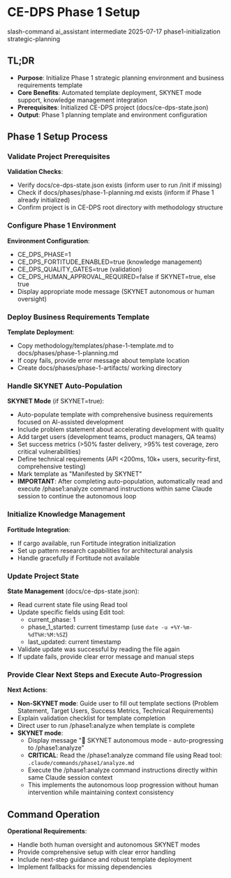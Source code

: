 # <context>CE-DPS Phase 1 Setup</context>

<meta>
  <title>CE-DPS Phase 1 Strategic Planning Setup</title>
  <type>slash-command</type>
  <audience>ai_assistant</audience>
  <complexity>intermediate</complexity>
  <updated>2025-07-17</updated>
  <scope>phase1-initialization</scope>
  <phase>strategic-planning</phase>
</meta>

## <summary priority="critical">TL;DR</summary>
- **Purpose**: Initialize Phase 1 strategic planning environment and business requirements template
- **Core Benefits**: Automated template deployment, SKYNET mode support, knowledge management integration
- **Prerequisites**: Initialized CE-DPS project (docs/ce-dps-state.json)
- **Output**: Phase 1 planning template and environment configuration

## <instructions priority="high">Phase 1 Setup Process</instructions>

### <step-1>Validate Project Prerequisites</step-1>
**Validation Checks**:
- Verify docs/ce-dps-state.json exists (inform user to run /init if missing)
- Check if docs/phases/phase-1-planning.md exists (inform if Phase 1 already initialized)
- Confirm project is in CE-DPS root directory with methodology structure

### <step-2>Configure Phase 1 Environment</step-2>
**Environment Configuration**:
- CE_DPS_PHASE=1
- CE_DPS_FORTITUDE_ENABLED=true (knowledge management)
- CE_DPS_QUALITY_GATES=true (validation)
- CE_DPS_HUMAN_APPROVAL_REQUIRED=false if SKYNET=true, else true
- Display appropriate mode message (SKYNET autonomous or human oversight)

### <step-3>Deploy Business Requirements Template</step-3>
**Template Deployment**:
- Copy methodology/templates/phase-1-template.md to docs/phases/phase-1-planning.md
- If copy fails, provide error message about template location
- Create docs/phases/phase-1-artifacts/ working directory

### <step-4>Handle SKYNET Auto-Population</step-4>
**SKYNET Mode** (if SKYNET=true):
- Auto-populate template with comprehensive business requirements focused on AI-assisted development
- Include problem statement about accelerating development with quality
- Add target users (development teams, product managers, QA teams)
- Set success metrics (>50% faster delivery, >95% test coverage, zero critical vulnerabilities)
- Define technical requirements (API <200ms, 10k+ users, security-first, comprehensive testing)
- Mark template as "Manifested by SKYNET"
- **IMPORTANT**: After completing auto-population, automatically read and execute /phase1:analyze command instructions within same Claude session to continue the autonomous loop

### <step-5>Initialize Knowledge Management</step-5>
**Fortitude Integration**:
- If cargo available, run Fortitude integration initialization
- Set up pattern research capabilities for architectural analysis
- Handle gracefully if Fortitude not available

### <step-6>Update Project State</step-6>
**State Management** (docs/ce-dps-state.json):
- Read current state file using Read tool
- Update specific fields using Edit tool:
  - current_phase: 1
  - phase_1_started: current timestamp (use `date -u +%Y-%m-%dT%H:%M:%SZ`)
  - last_updated: current timestamp
- Validate update was successful by reading the file again
- If update fails, provide clear error message and manual steps

### <step-7>Provide Clear Next Steps and Execute Auto-Progression</step-7>
**Next Actions**:
- **Non-SKYNET mode**: Guide user to fill out template sections (Problem Statement, Target Users, Success Metrics, Technical Requirements)
- Explain validation checklist for template completion
- Direct user to run /phase1:analyze when template is complete
- **SKYNET mode**: 
  - Display message "🤖 SKYNET autonomous mode - auto-progressing to /phase1:analyze"
  - **CRITICAL**: Read the /phase1:analyze command file using Read tool: `.claude/commands/phase1/analyze.md`
  - Execute the /phase1:analyze command instructions directly within same Claude session context
  - This implements the autonomous loop progression without human intervention while maintaining context consistency

## <expected-behavior priority="medium">Command Operation</expected-behavior>

**Operational Requirements**:
- Handle both human oversight and autonomous SKYNET modes
- Provide comprehensive setup with clear error handling
- Include next-step guidance and robust template deployment
- Implement fallbacks for missing dependencies